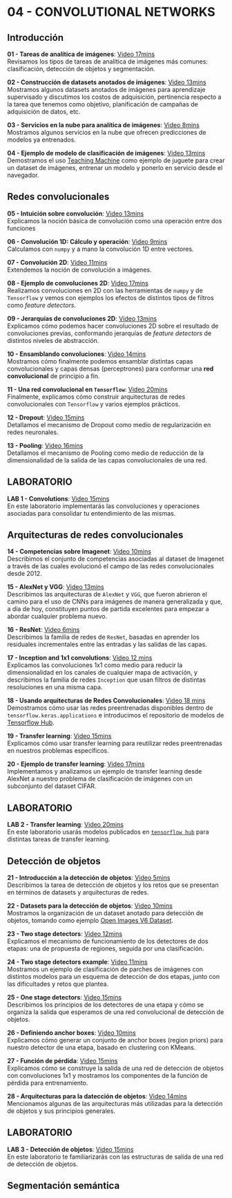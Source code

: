 # 04 - CONVOLUTIONAL NETWORKS

## Introducción

**01 - Tareas de analítica de imágenes**: [Video 17mins](https://youtu.be/OTGJTkcaA6k)<br/>Revisamos los tipos de tareas de analítica de imágenes más comunes: clasificación, detección de objetos y segmentación.

**02 - Construcción de datasets anotados de imágenes**: [Video 13mins](https://youtu.be/Ym-XirC4QKM)<br/>Mostramos algunos datasets anotados de imágenes para aprendizaje supervisado y discutimos los costos de adquisición, pertinencia respecto a la tarea que tenemos como objetivo, planificación de campañas de adquisición de datos, etc.

**03 - Servicios en la nube para analítica de imágenes**: [Video 8mins](https://youtu.be/AdI7oTCzNtY)<br/> Mostramos algunos servicios en la nube que ofrecen predicciones de modelos ya entrenados.

**04 - Ejemplo de modelo de clasificación de imágenes**: [Video 13mins](https://youtu.be/Jougllr6bVo)<br/>Demostramos el uso <a href="https://teachablemachine.withgoogle.com/">Teaching Machine</a> como ejemplo de juguete para crear un dataset de imágenes, entrenar un modelo y ponerlo en servicio desde el navegador.

## Redes convolucionales

**05 - Intuición sobre convolución**: [Video 13mins](https://youtu.be/RGxdAmOWHF8)<br/>Explicamos la noción básica de convolución como una operación entre dos funciones

**06 - Convolución 1D: Cálculo y operación**: [Video 9mins](https://youtu.be/atUV_bvb5-s)<br/>Calculamos con `numpy` y a mano la convolución 1D entre vectores.

**07 - Convolución 2D**: [Video 11mins](https://youtu.be/HYOFCw6jk9I)<br/>Extendemos la noción de convolución a imágenes.

**08 - Ejemplo de convoluciones 2D**: [Video 17mins](https://youtu.be/imR6mhYSlJM) <br/>Realizamos convoluciones en 2D con las herramientas de `numpy` y de `Tensorflow` y vemos con ejemplos los efectos de distintos tipos de filtros como _feature detectors_.

**09 - Jerarquías de convoluciones 2D**: [Video 13mins](https://youtu.be/Li2S7bdda_M) <br/>Explicamos cómo podemos hacer convoluciones 2D sobre el resultado de convoluciones previas, conformando jerarquías de _feature detectors_ de distintos niveles de abstracción.

**10 - Ensamblando convoluciones**: [Video 14mins](https://youtu.be/XvbKz1ZLamY) <br/>Mostramos cómo finalmente podemos ensamblar distintas capas convolucionales y capas densas (perceptrones) para conformar una **red convolucional** de principio a fin.

**11 - Una red convolucional en `Tensorflow`**: [Video 20mins](https://youtu.be/69NS2FuXbVk) <br/>Finalmente, explicamos cómo construir arquitecturas de redes convolucionales con `Tensorflow` y varios ejemplos prácticos.

**12 - Dropout**: [Video 15mins](https://youtu.be/4S2Wm90Ac4k) <br/> Detallamos el mecanismo de Dropout como medio de regularización en redes neuronales.

**13 - Pooling**: [Video 16mins](https://youtu.be/ygOnNOR1G2M) <br/> Detallamos el mecanismo de Pooling como medio de reducción de la dimensionalidad de la salida de las capas convolucionales de una red.


## LABORATORIO

**LAB 1 - Convolutions**: [Video 15mins](https://youtu.be/Cm2nAnWP5js) <br/> En este laboratorio implementarás las convoluciones y operaciones asociadas para consolidar tu entendimiento de las mismas.

## Arquitecturas de redes convolucionales

**14 - Competencias sobre Imagenet**: [Video 10mins](https://youtu.be/As5uhkT0Hb0) <br/> Describimos el conjunto de competencias asociadas al dataset de Imagenet a través de las cuales
evolucionó el campo de las redes convolucionales desde 2012.

**15 - AlexNet y VGG**: [Video 13mins](https://youtu.be/dYGFOVuSQg0) <br/> Describimos las arquitecturas de `AlexNet` y `VGG`, que fueron abrieron el camino para el uso de CNNs para imágenes de manera generalizada y que, a día de hoy, constituyen puntos de partida excelentes para empezar a abordar cualquier problema nuevo.

**16 - ResNet**: [Video 6mins](https://youtu.be/5l5Wivk1YKM) <br/> Describimos la familia de redes de `ResNet`, basadas en aprender los residuales incrementales entre las entradas y las salidas de las capas.

**17 - Inception and 1x1 convolutions**: [Video 12 mins](https://youtu.be/PCp0jBm8TKU) <br/> Explicamos las convoluciones 1x1 como medio para reducir la dimensionalidad en los canales de cualquier mapa de activación, y describimos la familia de redes `Inception` que usan filtros de distintas resoluciones en una misma capa.

**18 - Usando arquitecturas de Redes Convolucionales**: [Video 18 mins](https://youtu.be/1a5UlX7q_l8) <br/> Demostramos cómo usar las redes preentrenadas disponibles dentro de `tensorflow.keras.applications` e introducimos el repositorio de modelos de [Tensorflow Hub](https://www.tensorflow.org/hub).

**19 - Transfer learning**: [Video 15mins](https://youtu.be/apLFNuWgMcg) <br/> Explicamos cómo usar transfer learning para reutilizar redes preentrenadas en nuestros problemas específicos.

**20 - Ejemplo de transfer learning**: [Video 17mins](https://youtu.be/uWBg1Nr71nI) <br/> Implementamos y analizamos un ejemplo de transfer learning desde AlexNet a nuestro problema de clasificación de imágenes con un subconjunto del dataset CIFAR.

## LABORATORIO

**LAB 2 - Transfer learning**: [Video 20mins](https://youtu.be/8STIz10xCYo) <br/> En este laboratorio usarás modelos publicados en [`tensorflow hub`](https://www.tensorflow.org/hub) para distintas tareas de transfer learning.

## Detección de objetos

**21 - Introducción a la detección de objetos**: [Video 5mins](https://youtu.be/HnL9DdRvLdE)<br/>
Describimos la tarea de detección de objetos y los retos que se presentan en términos de datasets y arquitecturas de redes.

**22 - Datasets para la detección de objetos**: [Video 10mins](https://youtu.be/rZeZJcnvEbk)<br/>Mostramos la organización de un dataset anotado para detección de objetos, tomando como ejemplo [Open Images V6 Dataset](https://storage.googleapis.com/openimages/web/index.html).

**23 - Two stage detectors**: [Video 12mins](https://youtu.be/k9ZK4gMNBCY)<br/>Explicamos el mecanismo de funcionamiento de los detectores de dos etapas: una de propuesta de regiones, seguida por una clasificación.

**24 - Two stage detectors example**: [Video 11mins](https://youtu.be/-afkumzSNlA)<br/>Mostramos un ejemplo de clasificación de parches de imágenes con distintos modelos para un esquema de detección de dos etapas, junto con las dificultades y retos que plantea.

**25 - One stage detectors**: [Video 15mins](https://youtu.be/0DfsPWXdc8o)<br/>Describimos los principios de los detectores de una etapa y cómo se organiza la salida que esperamos de una red convolucional de detección de objetos.

**26 - Definiendo anchor boxes**: [Video 10mins](https://youtu.be/l6JVUahbDpA) <br/>Explicamos cómo generar un conjunto de anchor boxes (region priors) para nuestro detector de una etapa, basado en clustering con KMeans.

**27 - Función de pérdida**: [Video 15mins](https://youtu.be/s8zU6G9-pvI) <br/> Explicamos cómo se construye la salida de una red de detección de objetos con convoluciones 1x1 y mostramos los componentes de la función de pérdida para entrenamiento.

**28 - Arquitecturas para la datección de objetos**: [Video 14mins](https://youtu.be/wSFo4MmuLkU) <br/>Mencionamos algunas de las arquitecturas más utilizadas para la detección de objetos y sus principios generales.

## LABORATORIO

**LAB 3 - Detección de objetos**: [Video 15mins](https://youtu.be/3CXkVJeP1iw) <br/>En este laboratorio te familiarizarás con las estructuras de salida de una red de detección de objetos.

## Segmentación semántica

